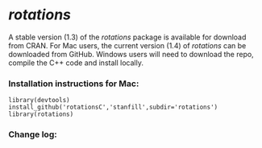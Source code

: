 *rotations*
========================================================
A stable version (1.3) of the *rotations* package is available for download from CRAN.  For Mac users, the current version (1.4) of *rotations* can be downloaded from GitHub.  Windows users will need to download the repo, compile the C++ code and install locally.

### Installation instructions for Mac: 
```
library(devtools)
install_github('rotationsC','stanfill',subdir='rotations')
library(rotations)
```

### Change log:

